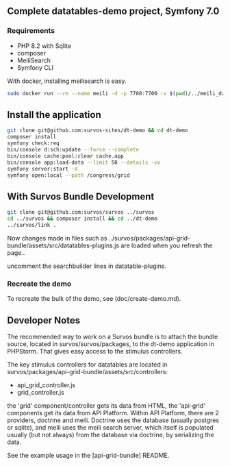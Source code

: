## Complete datatables-demo project, Symfony 7.0

### Requirements

* PHP 8.2 with Sqlite
* composer
* MeiliSearch
* Symfony CLI

With docker, installing meilisearch is easy.

```bash
sudo docker run --rm --name meili -d -p 7700:7700 -v $(pwd)/../meili_data:/meili_data getmeili/meilisearch:v1.5 meilisearch
```

## Install the application

```bash
git clone git@github.com:survos-sites/dt-demo && cd dt-demo
composer install
symfony check:req
bin/console d:sch:update --force --complete
bin/console cache:pool:clear cache.app
bin/console app:load-data --limit 50 --details -vv
symfony server:start -d
symfony open:local --path /congress/grid
```

## With Survos Bundle Development
```bash
git clone git@github.com:survos/survos ../survos
cd ../survos && composer install && cd ../dt-demo
../survos/link . 
```

Now changes made in files such as ../survos/packages/api-grid-bundle/assets/src/datatables-plugins.js are loaded when you refresh the page..

uncomment the searchbuilder lines in datatable-plugins.


### Recreate the demo

To recreate the bulk of the demo, see (doc/create-demo.md).

## Developer Notes

The recommended way to work on a Survos bundle is to attach the bundle source, located in survos/survos/packages, to the dt-demo application in PHPStorm.  That gives easy access to the stimulus controllers.

The key stimulus controllers for datatables are located in survos/packages/api-grid-bundle/assets/src/controllers:

* api_grid_controller.js
* grid_controller.js

the 'grid' component/controller gets its data from HTML, the 'api-grid' components get its data from API Platform.  Within API Platform, there are 2 providers, doctrine and meili.  Doctrine uses the database (usually postgres or sqlite), and meili uses the meili search server, which itself is populated usually (but not always) from the database via doctrine, by serializing the data.

See the example usage in the [api-grid-bundle] README.

